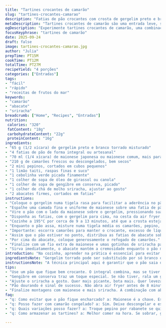 ```yaml
---
title: "Tartines crocantes de camarão"
slug: "tartines-crocantes-camarao"
description: "Fatias de pão crocantes com crosta de gergelim preto e branco, cobertas por um mix fresco de camarões nordestinos, pepino, gengibre e um toque picante de sriracha. Preparo na air fryer para alcançar textura perfeita, equilibrando crocância e cremosidade do abacate. Receita sem lactose, livre de nozes e rápida de montar. Unção da maionese japonesa garante umedecimento sem pesar. Uma entrada leve, com jogo de texturas e sabores refrescantes, ideal para abrir qualquer refeição."
metaDescription: "Tartines crocantes de camarão são uma entrada leve, saborosa e refrescante. Mistura perfeita de texturas para abrir qualquer refeição"
ogDescription: "Experimente tartines crocantes de camarão, uma combinação irresistível de sabores frescos e texturas crocantes que vão encantar seu paladar"
focusKeyphrase: "tartines de camarão"
date: 2025-09-24
draft: false
image: tartines-crocantes-camarao.jpg
author: "Julia"
prepTime: PT15M
cookTime: PT12M
totalTime: PT27M
recipeYield: "4 porções"
categories: ["Entradas"]
tags:
- "fácil"
- "rápido"
- "receitas de frutos do mar"
keywords:
- "camarão"
- "abacate"
- "sriracha"
breadcrumb: ["Home", "Recipes", "Entradas"]
nutrition: 
 calories: "320"
 fatContent: "18g"
 carbohydrateContent: "22g"
 proteinContent: "16g"
ingredients:
- "65 g (1/2 xícara) de gergelim preto e branco torrado misturado"
- "4 fatias de pão de forma integral ou artesanal"
- "70 ml (1/4 xícara) de maionese japonesa ou maionese comum, mais para servir"
- "210 g de camarões frescos ou descongelados, bem secos"
- "2 mini pepinos, cortados em cubos pequenos"
- "1 limão taiti, raspas finas e suco"
- "1 cebolinha verde picada finamente"
- "1 colher de sopa de óleo de girassol ou canola"
- "1 colher de sopa de gengibre em conserva, picado"
- "1 colher de chá de molho sriracha, ajustar ao gosto"
- "2 abacates firmes, cortados em fatias"
instructions:
- "Coloque o gergelim numa tigela rasa para facilitar a aderência no pão."
- "Espalhe uma camada fina e uniforme de maionese sobre uma fatia de pão por vez."
- "Vire o pão com o lado da maionese sobre o gergelim, pressionando suavemente para grudar as sementes."
- "Disponha as fatias, com o gergelim para cima, na cesta da air fryer, deixando espaço entre elas."
- "Cozinhe a 195°C por cerca de 9 a 13 minutos, até que a crosta esteja dourada e crocante, observando porque cada aparelho varia no calor."
- "Enquanto o pão assa, misture numa tigela média os camarões, pepino, cebolinha, gengibre, suco e raspas do limão, óleo, sriracha, sal e pimenta a gosto."
- "Importante: escorra camarões para manter o crocante, excesso de líquido deixa tudo empapuçado."
- "Assim que o pão estiver no ponto, distribua as fatias de abacate sobre cada uma."
- "Por cima do abacate, coloque generosamente o refogado de camarões."
- "Finalize com um fio extra de maionese e umas gotinhas de sriracha para despertar o paladar."
- "Sirva imediatamente, o abacate mantém a cremosidade enquanto o pão mantém o crocante."
introduction: "Na cozinha, aprender na prática é essencial para evitar pão encharcado quando se trabalha com frutos do mar. Testei várias vezes essa mistura de camarões com pepinos e percebi que o segredo está na textura – camarões bem secos, pepinos bem firmes e uma camada equilibrada de maionese que segura as sementes de gergelim no pão. Usar a air fryer para dourar o pão foi uma virada decisiva. Dá aquele estalo ao morder e mantém a mordida agradável mesmo depois de adicionar o recheio úmido. Usei uma maionese japonesa porque ela é mais leve e traz suavidade, o que não sobrecarrega o sabor delicado dos camarões. A receita tem um toque picante com o molho sriracha que desperta o paladar sem roubar a cena. Por aqui, virou sucesso em encontros rápidos, entrada para almoço leve e até lanche no fim da tarde."
ingredientsNote: "Gergelim torrado pode ser substituído por só branco ou só preto se preferir, mas o mix dá um visual bacana. Pão artesanal ou integral traz mais sabor, mas qualquer pão que mantenha crocância serve. Maionese japonesa, se não tiver, substitua por tradicional ou até uma maionese caseira leve, vale testar até uma pasta de tofu para versão vegana. Camarões frescos são a melhor pedida, congelados deixe descongelar e escorra o máximo, para não umedecer o pão. Pepino cortado pequeno traz crocância; substitua por rabanete para um twist mais picante. Gengibre em conserva traz complexidade, mas pode usar gengibre fresco ralado. Ajuste o molho sriracha ao seu gosto mesmo que goste de picância, o equilíbrio é essencial. Para o abacate, firme mas maduro para díficil amassar na hora de cortar em fatias."
instructionsNote: "A técnica principal aqui é garantir que o pão saia da air fryer crocante e com a camada de gergelim segura, daí a importância da maionese para colar semente e criar uma barreira contra a umidade. Não abra a air fryer antes de 8 minutos porque isso mexe no fluxo de ar e pode deixar o pão meio cru. Observe pela cor e textura, pão deve estar firme, dourado nas bordas e com estalos ao apertar. Misture camarões com os demais ingredientes na hora de montar para evitar perda de frescor e exagero de líquido. Se o camarão liberar muito líquido, escorra para o molho não amolecer o pão. O abacate deve ser cortado perto do momento de servir para manter a textura e impedir escurecimento. Finalize com maionese e sriracha para reequilibrar os sabores e hidratar levemente a superfície. Sirva assim que montar, o contraste quente do pão e frio do recheio é crucial."
tips:
- "Use um pão que fique bem crocante. O integral combina, mas se tiver pão artesanal, melhor. A crocância é crucial. Em vez de maionese japonesa, pode usar a comum. O segredo – ela tem que atuar como barreira contra umidade."
- "Gengibre em conserva traz um toque especial. Se não tiver, rala um gengibre fresco e dá certo. Mas atenção – o gosto fica diferente. Prepara os camarões bem secos. Escorrer é vital. Um camarão aguado estraga a textura."
- "Ajuste o sriracha a gosto. Quer mais picante, bota mais. Quer leveza, tira um pouco. Ah, o abacate: deve ser firme. Não quero que ele amasse e crie uma sopa. Melhor cortar na hora de servir."
- "Pão dourando é sinal de sucesso. Não abra air fryer antes de 8 minutos. Para não perder crocância, mantenha os camarões misturados. Se liberar líquido, escorra tudo. Menos é mais na textura."
- "Finalize montagens com maionese e mais sriracha. A combinação com abacate é excelente. Tudo fica suculento e equilibrado. Gosto do crunch do pão com suavidade do abacate e o tempero do camarão. Um baita aperitivo."
faq:
- "q: Como evitar que o pão fique encharcado? a: Maionese é a chave. Espalhe fina camada. Não deixe camarões muito úmidos. Air fryer é minha aliada. Fique atento ao tempo."
- "q: Posso fazer com camarão congelado? a: Sim. Deixe descongelar e escorra. Quanto menos líquido, melhor. Isso evita empapamento. Fresco é sempre super, mas congelado dá para usar."
- "q: Quais variações posso fazer? a: Troque pepino por rabanete se quiser. Um toque picante a mais. Ou use abacate com limão. Gosto de misturar sabores. Sempre funciona."
- "q: Como armazenar as tartines? a: Melhor comer na hora. Se sobrar, guarde em recipiente fechado, mas não garanto crocância depois. Mistura molhada perde a graça."

---
```

